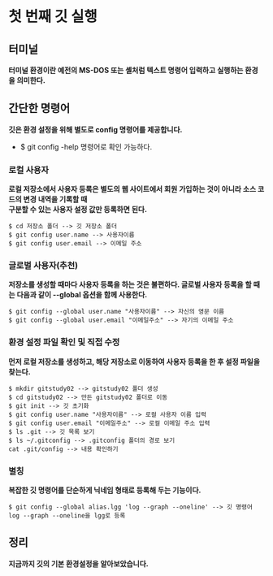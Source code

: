 # 첫 번째 깃 실행

## 터미널
**터미널 환경이란 예전의 MS-DOS 또는 셸처럼 텍스트 명령어 입력하고 실행하는 환경을 의미한다.**

## 간단한 명령어
**깃은 환경 설정을 위해 별도로 config 명령어를 제공합니다.** <br>
- $ git config -help 명령어로 확인 가능하다.

### 로컬 사용자
**로컬 저장소에서 사용자 등록은 별도의 웹 사이트에서 회원 가입하는 것이 아니라 소스 코드의 변경 내역을 기록할 때 <br>구분할 수 있는 사용자 설정 값만
등록하면 된다.**

```
$ cd 저장소 폴더 --> 깃 저장소 폴더
$ git config user.name --> 사용자이름
$ git config user.email --> 이메일 주소
```

### 글로벌 사용자(추천)
**저장소를 생성할 때마다 사용자 등록을 하는 것은 불편하다. 글로벌 사용자 등록을 할 때는 다음과 같이 --global 옵션을 함께 사용한다.**
```
$ git config --global user.name "사용자이름" --> 자신의 영문 이름
$ git config --global user.email "이메일주소" --> 자기의 이메일 주소
```

### 환경 설정 파일 확인 및 직접 수정
**먼저 로컬 저장소를 생성하고, 해당 저장소로 이동하여 사용자 등록을 한 후 설정 파일을 찾는다.**
```
$ mkdir gitstudy02 --> gitstudy02 폴더 생성
$ cd gitstudy02 --> 만든 gitstudy02 폴더로 이동
$ git init --> 깃 초기화
$ git config user.name "사용자이름" --> 로컬 사용자 이름 입력
$ git config user.email "이메일주소" --> 로컬 이메일 주소 입력
$ ls .git --> 깃 목록 보기
$ ls ~/.gitconfig --> .gitconfig 폴더의 경로 보기
cat .git/config --> 내용 확인하기
```

### 별칭
**복잡한 깃 명령어를 단순하게 닉네임 형태로 등록해 두는 기능이다.**
```
$ git config --global alias.lgg 'log --graph --oneline' --> 깃 명령어 log --graph --oneline을 lgg로 등록
```

## 정리
**지금까지 깃의 기본 환경설정을 알아보았습니다.**
